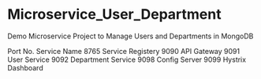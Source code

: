 # Microservice_User_Department
Demo Microservice Project to Manage  Users and Departments in MongoDB

Port No.    Service Name
8765	    Service Registery
9090	    API Gateway
9091	    User Service
9092	    Department Service
9098	    Config Server
9099	    Hystrix Dashboard
